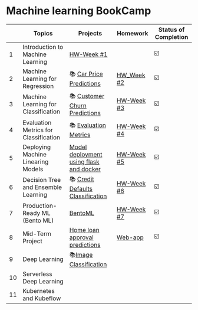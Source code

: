 # Machine learning BookCamp
||Topics|Projects|Homework|Status of Completion|
|--|--|--|--|--|
|1|Introduction to Machine Learning |[HW-Week #1](https://github.com/madhuri-15/mlbookcamp-homeworks/blob/main/Week1-Introduction/homework%20%231.ipynb)||:ballot_box_with_check:|
|2|Machine Learning for Regression |:books: [Car Price Predictions](https://github.com/madhuri-15/mlbookcamp-homeworks/tree/main/Week2-Regression/Project)|[HW_Week #2](https://github.com/madhuri-15/mlbookcamp-homeworks/blob/main/Week2-Regression/Homework-2/California%20Housing%20Price%20Predictions.ipynb)| :ballot_box_with_check:|
|3|Machine Learning for Classification|:books: [Customer Churn Predictions](https://github.com/madhuri-15/mlbookcamp-homeworks/blob/main/Week3-Classification/Project/ChurnPrediction.ipynb)|[HW-Week #3](https://github.com/madhuri-15/mlbookcamp-homeworks/blob/main/Week3-Classification/Homework-%233/california_housing_prices.ipynb)|:ballot_box_with_check:|
|4|Evaluation Metrics for Classification|:books: [Evaluation Metrics](https://github.com/madhuri-15/mlbookcamp-homeworks/blob/main/Week4-Evaluation%20Metrics/EvaluationMetricsForClassification.ipynb)|[HW-Week #4](https://github.com/madhuri-15/mlbookcamp-homeworks/blob/main/Week4-Evaluation%20Metrics/HomeWork-4/evaluation_metrics.ipynb)|:ballot_box_with_check:|
|5|Deploying Machine Linearing Models|[Model deployment using flask and docker](https://github.com/madhuri-15/mlbookcamp-homeworks/tree/main/Week5-Model%20deployment) |[HW-Week #5](https://github.com/madhuri-15/mlbookcamp-homeworks/tree/main/Week5-Model%20deployment/Homework-%235)|:ballot_box_with_check:|
|6|Decision Tree and Ensemble Learning|:books: [Credit Defaults Classification](https://github.com/madhuri-15/mlbookcamp-homeworks/blob/main/Week6-Trees%20%26%20ensembles/credit_score.ipynb)|[HW-Week #6](https://github.com/madhuri-15/mlbookcamp-homeworks/blob/main/Week6-Trees%20%26%20ensembles/homework-%236/solution.ipynb)|:ballot_box_with_check:|
|7|Production-Ready ML (Bento ML)|[BentoML](https://github.com/madhuri-15/mlbookcamp-homeworks/tree/main/Week7-BentoML)|[HW-Week #7](https://github.com/madhuri-15/mlbookcamp-homeworks/tree/main/Week7-BentoML/Homework)|:ballot_box_with_check:|
|8|Mid-Term Project|[Home loan approval predictions](https://github.com/madhuri-15/home-loan-approval-prediction)|[Web-app]( https://home-loan-approval.herokuapp.com)|:ballot_box_with_check:|
|9|Deep Learning|:books:[Image Classification](https://github.com/madhuri-15/mlbookcamp-homeworks/blob/main/Week8-DeepLearning/Week8%20-%20Deep%20Learning.ipynb)|
|10|Serverless Deep Learning|
|11|Kubernetes and Kubeflow|

